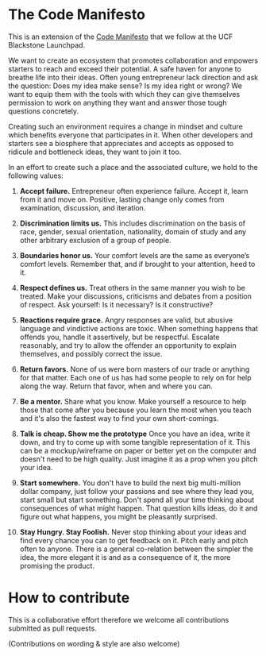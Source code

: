 The Code Manifesto
==================

This is an extension of the [Code Manifesto](http://codemanifesto.com/) that we follow at the UCF Blackstone Launchpad. 

We want to create an ecosystem that promotes collaboration and empowers starters to reach and exceed their potential. A safe haven for anyone to breathe life into their ideas. Often young entrepreneur lack direction and ask the question: Does my idea make sense? Is my idea right or wrong? We want to equip them with the tools with which they can give themselves permission to work on anything they want and answer those tough questions concretely. 

Creating such an environment requires a change in mindset and culture which benefits everyone that participates in it. When other developers and starters see a biosphere that appreciates and accepts as opposed to ridicule and bottleneck ideas, they want to join it too. 


In an effort to create such a place and the associated culture, we hold to the following values:

1. **Accept failure.** Entrepreneur often experience failure. Accept it, learn from it and move on. Positive, lasting change only comes from examination, discussion, and iteration.

2. **Discrimination limits us.** This includes discrimination on the basis of race, gender, sexual orientation, nationality, domain of study and any other arbitrary exclusion of a group of people.

3. **Boundaries honor us.** Your comfort levels are the same as everyone’s comfort levels. Remember that, and if brought to your attention, heed to it.

4. **Respect defines us.** Treat others in the same manner you wish to be treated. Make your discussions, criticisms and debates from a position of respect. Ask yourself: Is it necessary? Is it constructive? 

5. **Reactions require grace.** Angry responses are valid, but abusive language and vindictive actions are toxic. When something happens that offends you, handle it assertively, but be respectful. Escalate reasonably, and try to allow the offender an opportunity to explain themselves, and possibly correct the issue.

6. **Return favors.** None of us were born masters of our trade or anything for that matter. Each one of us has had some people to rely on for help along the way. Return that favor, when and where you can.

7. **Be a mentor.** Share what you know. Make yourself a resource to help those that come after you because you learn the most when you teach and it's also the fastest way to find your own short-comings. 

8. **Talk is cheap. Show me the prototype** Once you have an idea, write it down, and try to come up with some tangible representation of it. This can be a mockup/wireframe on paper or better yet on the computer and doesn't need to be high quality. Just imagine it as a prop when you pitch your idea. 

9. **Start somewhere.** You don't have to build the next big multi-million dollar company, just follow your passions and see where they lead you, start small but start something. Don't spend all your time thinking about consequences of what might happen. That question kills ideas, do it and figure out what happens, you might be pleasantly surprised.

10. **Stay Hungry. Stay Foolish.** Never stop thinking about your ideas and find every chance you can to get feedback on it. Pitch early and pitch often to anyone. There is a general co-relation between the simpler the idea, the more elegant it is and as a consequence of it, the more promising the product. 

How to contribute
=================

This is a collaborative effort therefore we welcome all contributions submitted as pull requests.

(Contributions on wording & style are also welcome)
